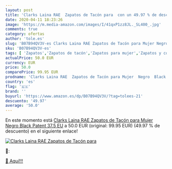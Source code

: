 ```yaml
---
layout: post
title: 'Clarks Laina RAE  Zapatos de Tacón para  con un 49.97 % de descuento'
date: 2020-04-11 18:23:26
image: 'https://m.media-amazon.com/images/I/41qxP1zz8JL._SL400_.jpg'
comments: true
category: ofertas
author: 'tole.es'
slug: 'B07B94QV3V-es Clarks Laina RAE Zapatos de Tacón para Mujer Negro Black...'
sku: 'B07B94QV3V-es'
tags: [ 'Zapatos','Zapatos de tacón','Zapatos para mujer','Zapatos y complementos','zapatos', ]
actualPrice: 50.0 EUR
currency: EUR
price: 50.0
comparePrice: 99.95 EUR
prodname: 'Clarks Laina RAE  Zapatos de Tacón para Mujer  Negro  Black Patent   37.5 EU'
country: 'es'
flag: '🇪🇸'
brand: ''
buyurl: 'https://www.amazon.es/dp/B07B94QV3V/?tag=tolees-21'
descuento: '49.97'
average: '50.0'
---
```


En este momento está [Clarks Laina RAE  Zapatos de Tacón para Mujer  Negro  Black Patent   37.5 EU](https://www.amazon.es/dp/B07B94QV3V/?tag=tolees-21) a 50.0 EUR (original: 99.95 EUR) (49.97 %  de descuento) en el siguiente enlace!

[![Clarks Laina RAE  Zapatos de Tacón para ](https://m.media-amazon.com/images/I/41qxP1zz8JL._SL400_.jpg)](https://www.amazon.es/dp/B07B94QV3V/?tag=tolees-21)

🔎:


[🛒 Aquí!!!](https://www.amazon.es/dp/B07B94QV3V/?tag=tolees-21)
